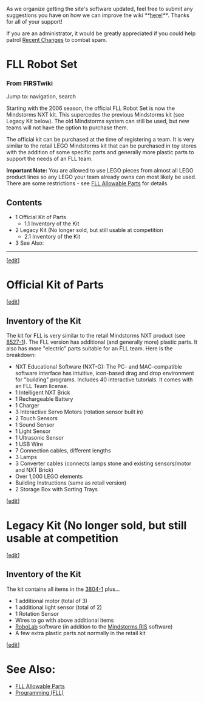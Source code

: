As we organize getting the site's software updated, feel free to submit any
suggestions you have on how we can improve the wiki
_**_[here!](/index.php/User:Hallry/Suggestions "User:Hallry/Suggestions"
)_**_. Thanks for all of your support!

If you are an administrator, it would be greatly appreciated if you could help
patrol [Recent Changes](/index.php/Special:Recentchanges
"Special:Recentchanges" ) to combat spam.

# FLL Robot Set

### From FIRSTwiki

Jump to: navigation, search

Starting with the 2006 season, the official FLL Robot Set is now the
Mindstorms NXT kit. This supercedes the previous Mindstorms kit (see Legacy
Kit below). The old Mindstorms system can still be used, but new teams will
not have the option to purchase them.

The official kit can be purchased at the time of registering a team. It is
very similar to the retail LEGO Mindstorms kit that can be purchased in toy
stores with the addition of some specific parts and generally more plastic
parts to support the needs of an FLL team.

**Important Note:** You are allowed to use LEGO pieces from almost all LEGO product lines so any LEGO your team already owns can most likely be used. There are some restrictions - see [FLL Allowable Parts](/index.php/FLL_Allowable_Parts "FLL Allowable Parts" ) for details. 

## Contents

  * 1 Official Kit of Parts
    * 1.1 Inventory of the Kit
  * 2 Legacy Kit (No longer sold, but still usable at competition
    * 2.1 Inventory of the Kit
  * 3 See Also:  
---  
  
[[edit](/index.php?title=FLL_Robot_Set&action=edit&section=1 "Edit section:
Official Kit of Parts" )]

# Official Kit of Parts

[[edit](/index.php?title=FLL_Robot_Set&action=edit&section=2 "Edit section:
Inventory of the Kit" )]

## Inventory of the Kit

The kit for FLL is very similar to the retail Mindstorms NXT product (see
[8527-1](http://peeron.com/inv/sets/8527-1 "http://peeron.com/inv/sets/8527-1"
)). The FLL version has additional (and generally more) plastic parts. It also
has more "electric" parts suitable for an FLL team. Here is the breakdown:

  * NXT Educational Software (NXT-G): The PC- and MAC-compatible software interface has intuitive, icon-based drag and drop environment for "building" programs. Includes 40 interactive tutorials. It comes with an FLL Team license. 
  * 1 Intelligent NXT Brick 
  * 1 Rechargeable Battery 
  * 1 Charger 
  * 3 Interactive Servo Motors (rotation sensor built in) 
  * 2 Touch Sensors 
  * 1 Sound Sensor 
  * 1 Light Sensor 
  * 1 Ultrasonic Sensor 
  * 1 USB Wire 
  * 7 Connection cables, different lengths 
  * 3 Lamps 
  * 3 Converter cables (connects lamps stone and existing sensors/motor and NXT Brick) 
  * Over 1,000 LEGO elements 
  * Building Instructions (same as retail version) 
  * 2 Storage Box with Sorting Trays 

[[edit](/index.php?title=FLL_Robot_Set&action=edit&section=3 "Edit section:
Legacy Kit \(No longer sold, but still usable at competition" )]

# Legacy Kit (No longer sold, but still usable at competition

[[edit](/index.php?title=FLL_Robot_Set&action=edit&section=4 "Edit section:
Inventory of the Kit" )]

## Inventory of the Kit

The kit contains all items in the [3804-1](http://peeron.com/inv/sets/3804-1
"http://peeron.com/inv/sets/3804-1" ) plus...

  * 1 additional motor (total of 3) 
  * 1 additional light sensor (total of 2) 
  * 1 Rotation Sensor 
  * Wires to go with above additional items 
  * [RoboLab](/index.php/RoboLab "RoboLab" ) software (in addition to the [Mindstorms RIS](/index.php?title=Mindstorms_RIS&action=edit "Mindstorms RIS" ) software) 
  * A few extra plastic parts not normally in the retail kit 

[[edit](/index.php?title=FLL_Robot_Set&action=edit&section=5 "Edit section:
See Also:" )]

# See Also:

  * [FLL Allowable Parts](/index.php/FLL_Allowable_Parts "FLL Allowable Parts" )
  * [Programming (FLL)](/index.php/Programming_%28FLL%29 "Programming \(FLL\)" )

